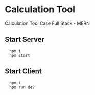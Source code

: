# Calculation Tool
 Calculation Tool Case Full Stack - MERN

## Start Server
```
  npm i
  npm start
```

## Start Client
```
  npm i
  npm run dev
```